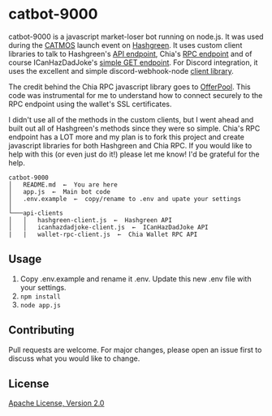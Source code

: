 # catbot-9000

catbot-9000 is a javascript market-loser bot running on node.js. It was used during the [CATMOS](https://catmos.io) launch event on [Hashgreen](https://hash.green). It uses custom client libraries to talk to Hashgreen's [API endpoint](https://docs.hash.green/trading-api), Chia's [RPC endpoint](https://github.com/Chia-Network/chia-blockchain/blob/main/chia/rpc/wallet_rpc_api.py) and of course ICanHazDadJoke's [simple GET endpoint](https://icanhazdadjoke.com/api). For Discord integration, it uses the excellent and simple discord-webhook-node [client library](https://www.npmjs.com/package/discord-webhook-node).

The credit behind the Chia RPC javascript library goes to [OfferPool](https://github.com/offerpool/offerpool/blob/main/backend/utils/get-offer-summary.js). This code was instrumental for me to understand how to connect securely to the RPC endpoint using the wallet's SSL certificates.

I didn't use all of the methods in the custom clients, but I went ahead and built out all of Hashgreen's methods since they were so simple. Chia's RPC endpoint has a LOT more and my plan is to fork this project and create javascript libraries for both Hashgreen and Chia RPC. If you would like to help with this (or even just do it!) please let me know! I'd be grateful for the help.


```
catbot-9000
│   README.md  ←  You are here
│   app.js  ←  Main bot code    
│   .env.example  ←  copy/rename to .env and upate your settings
│
└───api-clients
│   │   hashgreen-client.js  ←  Hashgreen API
│   │   icanhazdadjoke-client.js  ←  ICanHazDadJoke API
|   |   wallet-rpc-client.js  ←  Chia Wallet RPC API
```

## Usage

1. Copy .env.example and rename it .env. Update this new .env file with your settings.
2. ```npm install```
3. ```node app.js```

## Contributing
Pull requests are welcome. For major changes, please open an issue first to discuss what you would like to change.

## License
[Apache License, Version 2.0](http://www.apache.org/licenses/LICENSE-2.0)
